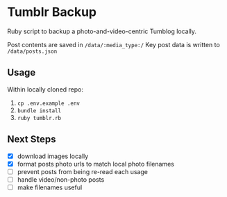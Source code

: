 # Tumblr Backup

Ruby script to backup a photo-and-video-centric Tumblog locally.

Post contents are saved in `/data/:media_type:/`
Key post data is written to `/data/posts.json`

## Usage

Within locally cloned repo:

1. `cp .env.example .env`
1. `bundle install`
1. `ruby tumblr.rb`

## Next Steps

- [x] download images locally
- [x] format posts photo urls to match local photo filenames
- [ ] prevent posts from being re-read each usage
- [ ] handle video/non-photo posts
- [ ] make filenames useful
